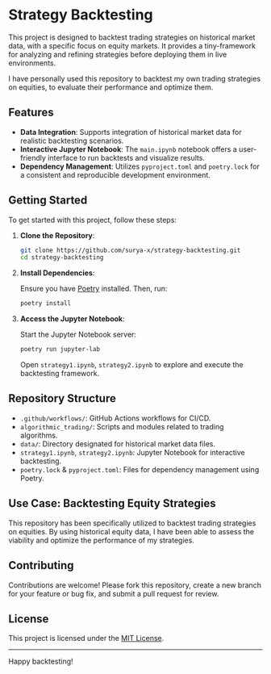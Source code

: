 # Strategy Backtesting

This project is designed to backtest trading strategies on historical market data, with a specific focus on equity markets. It provides a tiny-framework for analyzing and refining strategies before deploying them in live environments.

I have personally used this repository to backtest my own trading strategies on equities, to evaluate their performance and optimize them.

## Features

- **Data Integration**: Supports integration of historical market data for realistic backtesting scenarios.
- **Interactive Jupyter Notebook**: The `main.ipynb` notebook offers a user-friendly interface to run backtests and visualize results.
- **Dependency Management**: Utilizes `pyproject.toml` and `poetry.lock` for a consistent and reproducible development environment.

## Getting Started

To get started with this project, follow these steps:

1. **Clone the Repository**:

   ```bash
   git clone https://github.com/surya-x/strategy-backtesting.git
   cd strategy-backtesting
   ```

2. **Install Dependencies**:

   Ensure you have [Poetry](https://python-poetry.org/) installed. Then, run:

   ```bash
   poetry install
   ```

3. **Access the Jupyter Notebook**:

   Start the Jupyter Notebook server:

   ```bash
   poetry run jupyter-lab
   ```

   Open `strategy1.ipynb`, `strategy2.ipynb` to explore and execute the backtesting framework.

## Repository Structure

- `.github/workflows/`: GitHub Actions workflows for CI/CD.
- `algorithmic_trading/`: Scripts and modules related to trading algorithms.
- `data/`: Directory designated for historical market data files.
- `strategy1.ipynb`, `strategy2.ipynb`: Jupyter Notebook for interactive backtesting.
- `poetry.lock` & `pyproject.toml`: Files for dependency management using Poetry.

## Use Case: Backtesting Equity Strategies

This repository has been specifically utilized to backtest trading strategies on equities. By using historical equity data, I have been able to assess the viability and optimize the performance of my strategies.

## Contributing

Contributions are welcome! Please fork this repository, create a new branch for your feature or bug fix, and submit a pull request for review.

## License

This project is licensed under the [MIT License](LICENSE).

---

Happy backtesting!
